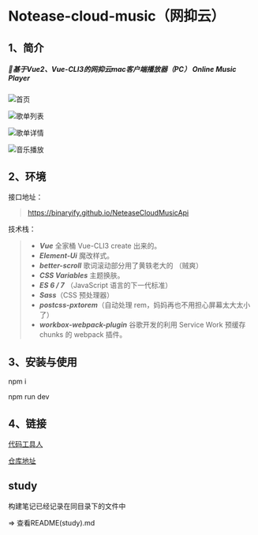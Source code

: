 # Notease-cloud-music（网抑云）

## 1、简介

##### 🎵基于Vue2、Vue-CLI3的网抑云mac客户端播放器（PC） Online Music Player

![首页](https://user-images.githubusercontent.com/23615778/62509203-da358580-b83c-11e9-97b3-367fb06a8347.png)



![歌单列表](https://user-images.githubusercontent.com/23615778/62509204-dace1c00-b83c-11e9-8d3f-0bcb93e3aab7.png)



![歌单详情](https://user-images.githubusercontent.com/23615778/62509201-d99cef00-b83c-11e9-8e4b-b122b8b94468.png)



![音乐播放](https://user-images.githubusercontent.com/23615778/62509202-da358580-b83c-11e9-98e1-530e5741ff56.png)



## 2、环境

接口地址：

>  https://binaryify.github.io/NeteaseCloudMusicApi

技术栈：

> - ***Vue*** 全家桶 Vue-CLI3 create 出来的。
> - ***Element-Ui*** 魔改样式。
> - ***better-scroll*** 歌词滚动部分用了黄轶老大的 （贼爽）
> - ***CSS Variables*** 主题换肤。
> - ***ES 6 / 7*** （JavaScript 语言的下一代标准）
> - ***Sass***（CSS 预处理器）
> - ***postcss-pxtorem***（自动处理 rem，妈妈再也不用担心屏幕太大太小了）
> - ***workbox-webpack-plugin*** 谷歌开发的利用 Service Work 预缓存 chunks 的 webpack 插件。



## 3、安装与使用

npm i

npm run dev

## 4、链接

[代码工具人](https://github.com/chen-zuo)

[仓库地址](https://github.com/chen-zuo/notease-cloud-music)

## study

构建笔记已经记录在同目录下的文件中

 => 查看README(study).md